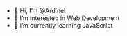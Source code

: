 - 👋 Hi, I’m @Ardinel
- 👀 I’m interested in Web Development
- 🌱 I’m currently learning JavaScript
<!---
Ardinel/Ardinel is a ✨ special ✨ repository because its `README.md` (this file) appears on your GitHub profile.
You can click the Preview link to take a look at your changes.
--->
